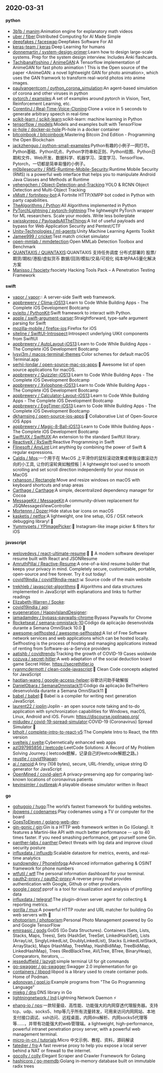 ## 2020-03-31

#### python
* [3b1b / manim](https://github.com/3b1b/manim):Animation engine for explanatory math videos
* [uber / fiber](https://github.com/uber/fiber):Distributed Computing for AI Made Simple
* [deepfakes / faceswap](https://github.com/deepfakes/faceswap):Deepfakes Software For All
* [keras-team / keras](https://github.com/keras-team/keras):Deep Learning for humans
* [donnemartin / system-design-primer](https://github.com/donnemartin/system-design-primer):Learn how to design large-scale systems. Prep for the system design interview. Includes Anki flashcards.
* [TachibanaYoshino / AnimeGAN](https://github.com/TachibanaYoshino/AnimeGAN):A Tensorflow implementation of AnimeGAN for fast photo animation ! This is the Open source of the paper <AnimeGAN: a novel lightweight GAN for photo animation>, which uses the GAN framwork to transform real-world photos into anime images.
* [paulvangentcom / python_corona_simulation](https://github.com/paulvangentcom/python_corona_simulation):An agent-based simulation of corona and other viruses in python
* [pytorch / examples](https://github.com/pytorch/examples):A set of examples around pytorch in Vision, Text, Reinforcement Learning, etc.
* [CorentinJ / Real-Time-Voice-Cloning](https://github.com/CorentinJ/Real-Time-Voice-Cloning):Clone a voice in 5 seconds to generate arbitrary speech in real-time
* [scikit-learn / scikit-learn](https://github.com/scikit-learn/scikit-learn):scikit-learn: machine learning in Python
* [tensorflow / models](https://github.com/tensorflow/models):Models and examples built with TensorFlow
* [pi-hole / docker-pi-hole](https://github.com/pi-hole/docker-pi-hole):Pi-hole in a docker container
* [bitcoinbook / bitcoinbook](https://github.com/bitcoinbook/bitcoinbook):Mastering Bitcoin 2nd Edition - Programming the Open Blockchain
* [jackzhenguo / python-small-examples](https://github.com/jackzhenguo/python-small-examples):Python有趣的小例子一网打尽。Python基础、Python坑点、Python字符串和正则、Python绘图、Python日期和文件、Web开发、数据科学、机器学习、深度学习、TensorFlow、Pytorch，一切都是简单易懂的小例子。
* [m0bilesecurity / RMS-Runtime-Mobile-Security](https://github.com/m0bilesecurity/RMS-Runtime-Mobile-Security):Runtime Mobile Security (RMS) is a powerful web interface that helps you to manipulate Android Java Classes and Methods at Runtime
* [yehengchen / Object-Detection-and-Tracking](https://github.com/yehengchen/Object-Detection-and-Tracking):YOLO & RCNN Object Detection and Multi-Object Tracking
* [xMistt / fortnitepy-bot](https://github.com/xMistt/fortnitepy-bot):A Fortnite HTTP/XMPP bot coded in Python with party capabilities.
* [TheAlgorithms / Python](https://github.com/TheAlgorithms/Python):All Algorithms implemented in Python
* [PyTorchLightning / pytorch-lightning](https://github.com/PyTorchLightning/pytorch-lightning):The lightweight PyTorch wrapper for ML researchers. Scale your models. Write less boilerplate
* [swisskyrepo / PayloadsAllTheThings](https://github.com/swisskyrepo/PayloadsAllTheThings):A list of useful payloads and bypass for Web Application Security and Pentest/CTF
* [Unity-Technologies / ml-agents](https://github.com/Unity-Technologies/ml-agents):Unity Machine Learning Agents Toolkit
* [Jamee999 / cricket](https://github.com/Jamee999/cricket):Test match cricket simulator
* [open-mmlab / mmdetection](https://github.com/open-mmlab/mmdetection):Open MMLab Detection Toolbox and Benchmark
* [QUANTAXIS / QUANTAXIS](https://github.com/QUANTAXIS/QUANTAXIS):QUANTAXIS 支持任务调度 分布式部署的 股票/期货/期权/港股/虚拟货币 数据/回测/模拟/交易/可视化 纯本地PAAS量化解决方案
* [Manisso / fsociety](https://github.com/Manisso/fsociety):fsociety Hacking Tools Pack – A Penetration Testing Framework

#### swift
* [vapor / vapor](https://github.com/vapor/vapor):💧
A server-side Swift web framework.
* [appbrewery / Clima-iOS13](https://github.com/appbrewery/Clima-iOS13):Learn to Code While Building Apps - The Complete iOS Development Bootcamp
* [pvieito / PythonKit](https://github.com/pvieito/PythonKit):Swift framework to interact with Python.
* [apple / swift-argument-parser](https://github.com/apple/swift-argument-parser):Straightforward, type-safe argument parsing for Swift
* [mozilla-mobile / firefox-ios](https://github.com/mozilla-mobile/firefox-ios):Firefox for iOS
* [siteline / SwiftUI-Introspect](https://github.com/siteline/SwiftUI-Introspect):Introspect underlying UIKit components from SwiftUI
* [appbrewery / AutoLayout-iOS13](https://github.com/appbrewery/AutoLayout-iOS13):Learn to Code While Building Apps - The Complete iOS Development Bootcamp
* [lysyi3m / macos-terminal-themes](https://github.com/lysyi3m/macos-terminal-themes):Color schemes for default macOS Terminal.app
* [serhii-londar / open-source-mac-os-apps](https://github.com/serhii-londar/open-source-mac-os-apps):🚀
Awesome list of open source applications for macOS.
* [appbrewery / Quizzler-iOS13](https://github.com/appbrewery/Quizzler-iOS13):Learn to Code While Building Apps - The Complete iOS Development Bootcamp
* [appbrewery / Xylophone-iOS13](https://github.com/appbrewery/Xylophone-iOS13):Learn to Code While Building Apps - The Complete iOS Development Bootcamp
* [appbrewery / Calculator-Layout-iOS13](https://github.com/appbrewery/Calculator-Layout-iOS13):Learn to Code While Building Apps - The Complete iOS Development Bootcamp
* [appbrewery / EggTimer-iOS13](https://github.com/appbrewery/EggTimer-iOS13):Learn to Code While Building Apps - The Complete iOS Development Bootcamp
* [dkhamsing / open-source-ios-apps](https://github.com/dkhamsing/open-source-ios-apps):📱
Collaborative List of Open-Source iOS Apps
* [appbrewery / Magic-8-Ball-iOS13](https://github.com/appbrewery/Magic-8-Ball-iOS13):Learn to Code While Building Apps - The Complete iOS Development Bootcamp
* [SwiftUIX / SwiftUIX](https://github.com/SwiftUIX/SwiftUIX):An extension to the standard SwiftUI library.
* [ReactiveX / RxSwift](https://github.com/ReactiveX/RxSwift):Reactive Programming in Swift
* [Flinesoft / AnyLint](https://github.com/Flinesoft/AnyLint):Lint anything by combining the power of Swift & regular expressions.
* [Caldis / Mos](https://github.com/Caldis/Mos):一个用于在 MacOS 上平滑你的鼠标滚动效果或单独设置滚动方向的小工具, 让你的滚轮爽如触控板 | A lightweight tool used to smooth scrolling and set scroll direction independently for your mouse on MacOS
* [rxhanson / Rectangle](https://github.com/rxhanson/Rectangle):Move and resize windows on macOS with keyboard shortcuts and snap areas
* [Carthage / Carthage](https://github.com/Carthage/Carthage):A simple, decentralized dependency manager for Cocoa
* [MessageKit / MessageKit](https://github.com/MessageKit/MessageKit):A community-driven replacement for JSQMessagesViewController
* [Mortennn / Dozer](https://github.com/Mortennn/Dozer):Hide status bar icons on macOS
* [kasketis / netfox](https://github.com/kasketis/netfox):A lightweight, one line setup, iOS / OSX network debugging library!
🦊
* [Yummypets / YPImagePicker](https://github.com/Yummypets/YPImagePicker):📸
Instagram-like image picker & filters for iOS

#### javascript
* [welovedevs / react-ultimate-resume](https://github.com/welovedevs/react-ultimate-resume):💼
🎨
A modern software developer resume built with React and JSONResume
* [AmruthPillai / Reactive-Resume](https://github.com/AmruthPillai/Reactive-Resume):A one-of-a-kind resume builder that keeps your privacy in mind. Completely secure, customizable, portable, open-source and free forever. Try it out today!
* [covid19india / covid19india-react](https://github.com/covid19india/covid19india-react):📊
Source code of the main website
* [trekhleb / javascript-algorithms](https://github.com/trekhleb/javascript-algorithms):📝
Algorithms and data structures implemented in JavaScript with explanations and links to further readings
* [Elizabeth-Warren / Spoke](https://github.com/Elizabeth-Warren/Spoke):
* [covid19india / api](https://github.com/covid19india/api):
* [eugeneration / HappyIslandDesigner](https://github.com/eugeneration/HappyIslandDesigner):
* [iamadamdev / bypass-paywalls-chrome](https://github.com/iamadamdev/bypass-paywalls-chrome):Bypass Paywalls for Chrome
* [Rocketseat / semana-omnistack-10](https://github.com/Rocketseat/semana-omnistack-10):Código da aplicação desenvolvida durante a Semana OmniStack 10.0
🚀
* [awesome-selfhosted / awesome-selfhosted](https://github.com/awesome-selfhosted/awesome-selfhosted):A list of Free Software network services and web applications which can be hosted locally. Selfhosting is the process of hosting and managing applications instead of renting from Software-as-a-Service providers
* [aatishb / covidtrends](https://github.com/aatishb/covidtrends):Tracking the growth of COVID-19 Cases woldwide
* [cozuya / secret-hitler](https://github.com/cozuya/secret-hitler):A web adaptation of the social deduction board game Secret Hitler. https://secrethitler.io
* [ryanmcdermott / clean-code-javascript](https://github.com/ryanmcdermott/clean-code-javascript):🛁
Clean Code concepts adapted for JavaScript
* [haotian-wang / google-access-helper](https://github.com/haotian-wang/google-access-helper):谷歌访问助手破解版
* [DanielObara / SemanaOmnistack11](https://github.com/DanielObara/SemanaOmnistack11):Código da aplicação BeTheHero desenvolvida durante a Semana OmniStack11
🚀
* [babel / babel](https://github.com/babel/babel):🐠
Babel is a compiler for writing next generation JavaScript.
* [laurent22 / joplin](https://github.com/laurent22/joplin):Joplin - an open source note taking and to-do application with synchronization capabilities for Windows, macOS, Linux, Android and iOS. Forum: https://discourse.joplinapp.org/
* [midudev / covid-19-spread-simulator](https://github.com/midudev/covid-19-spread-simulator):COVID-19 (Coronavirus) Spread Simulator 🦠
* [btholt / complete-intro-to-react-v5](https://github.com/btholt/complete-intro-to-react-v5):The Complete Intro to React, the fifth version
* [sveltejs / svelte](https://github.com/sveltejs/svelte):Cybernetically enhanced web apps
* [azl397985856 / leetcode](https://github.com/azl397985856/leetcode):LeetCode Solutions: A Record of My Problem Solving Journey.( leetcode题解，记录自己的leetcode解题之路。)
* [reustle / covid19japan](https://github.com/reustle/covid19japan):
* [ai / nanoid](https://github.com/ai/nanoid):A tiny (108 bytes), secure, URL-friendly, unique string ID generator for JavaScript
* [OpenMined / covid-alert](https://github.com/OpenMined/covid-alert):A privacy-preserving app for comparing last-known locations of coronavirus patients
* [kevinsimler / outbreak](https://github.com/kevinsimler/outbreak):A playable disease simulator written in React

#### go
* [gohugoio / hugo](https://github.com/gohugoio/hugo):The world’s fastest framework for building websites.
* [jbowens / codenames](https://github.com/jbowens/codenames):Play codenames using a TV or computer for the board
* [GoesToEleven / golang-web-dev](https://github.com/GoesToEleven/golang-web-dev):
* [gin-gonic / gin](https://github.com/gin-gonic/gin):Gin is a HTTP web framework written in Go (Golang). It features a Martini-like API with much better performance -- up to 40 times faster. If you need smashing performance, get yourself some Gin.
* [panther-labs / panther](https://github.com/panther-labs/panther):Detect threats with log data and improve cloud security posture
* [influxdata / influxdb](https://github.com/influxdata/influxdb):Scalable datastore for metrics, events, and real-time analytics
* [sundowndev / PhoneInfoga](https://github.com/sundowndev/PhoneInfoga):Advanced information gathering & OSINT framework for phone numbers
* [wtfutil / wtf](https://github.com/wtfutil/wtf):The personal information dashboard for your terminal.
* [oauth2-proxy / oauth2-proxy](https://github.com/oauth2-proxy/oauth2-proxy):A reverse proxy that provides authentication with Google, Github or other providers.
* [google / pprof](https://github.com/google/pprof):pprof is a tool for visualization and analysis of profiling data
* [influxdata / telegraf](https://github.com/influxdata/telegraf):The plugin-driven server agent for collecting & reporting metrics.
* [gorilla / mux](https://github.com/gorilla/mux):A powerful HTTP router and URL matcher for building Go web servers with
🦍
* [photoprism / photoprism](https://github.com/photoprism/photoprism):Personal Photo Management powered by Go and Google TensorFlow
* [emirpasic / gods](https://github.com/emirpasic/gods):GoDS (Go Data Structures). Containers (Sets, Lists, Stacks, Maps, Trees), Sets (HashSet, TreeSet, LinkedHashSet), Lists (ArrayList, SinglyLinkedList, DoublyLinkedList), Stacks (LinkedListStack, ArrayStack), Maps (HashMap, TreeMap, HashBidiMap, TreeBidiMap, LinkedHashMap), Trees (RedBlackTree, AVLTree, BTree, BinaryHeap), Comparators, Iterators, …
* [jesseduffield / lazygit](https://github.com/jesseduffield/lazygit):simple terminal UI for git commands
* [go-swagger / go-swagger](https://github.com/go-swagger/go-swagger):Swagger 2.0 implementation for go
* [containers / libpod](https://github.com/containers/libpod):libpod is a library used to create container pods. Home of Podman.
* [adonovan / gopl.io](https://github.com/adonovan/gopl.io):Example programs from "The Go Programming Language"
* [miekg / dns](https://github.com/miekg/dns):DNS library in Go
* [lightningnetwork / lnd](https://github.com/lightningnetwork/lnd):Lightning Network Daemon
⚡️
* [ehang-io / nps](https://github.com/ehang-io/nps):一款轻量级、高性能、功能强大的内网穿透代理服务器。支持tcp、udp、socks5、http等几乎所有流量转发，可用来访问内网网站、本地支付接口调试、ssh访问、远程桌面，内网dns解析、内网socks5代理等等……，并带有功能强大的web管理端。a lightweight, high-performance, powerful intranet penetration proxy server, with a powerful web management terminal.
* [micro-in-cn / tutorials](https://github.com/micro-in-cn/tutorials):Micro 中文示例、教程、资料，源码解读
* [fatedier / frp](https://github.com/fatedier/frp):A fast reverse proxy to help you expose a local server behind a NAT or firewall to the internet.
* [gocolly / colly](https://github.com/gocolly/colly):Elegant Scraper and Crawler Framework for Golang
* [hashicorp / go-memdb](https://github.com/hashicorp/go-memdb):Golang in-memory database built on immutable radix trees
